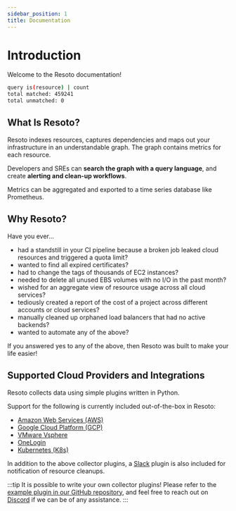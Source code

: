 ```yaml
---
sidebar_position: 1
title: Documentation
---
```


# Introduction

Welcome to the Resoto documentation!

```bash title="Hello World in Resoto 👋🌎"
query is(resource) | count
total matched: 459241
total unmatched: 0
```

## What Is Resoto?

Resoto indexes resources, captures dependencies and maps out your infrastructure in an understandable graph. The graph contains metrics for each resource.

Developers and SREs can **search the graph with a query language**, and create **alerting and clean-up workflows**.

Metrics can be aggregated and exported to a time series database like Prometheus.

## Why Resoto?

Have you ever...

- had a standstill in your CI pipeline because a broken job leaked cloud resources and triggered a quota limit?
- wanted to find all expired certificates?
- had to change the tags of thousands of EC2 instances?
- needed to delete all unused EBS volumes with no I/O in the past month?
- wished for an aggregate view of resource usage across all cloud services?
- tediously created a report of the cost of a project across different accounts or cloud services?
- manually cleaned up orphaned load balancers that had no active backends?
- wanted to automate any of the above?

If you answered yes to any of the above, then Resoto was built to make your life easier!

## Supported Cloud Providers and Integrations

Resoto collects data using simple plugins written in Python.

Support for the following is currently included out-of-the-box in Resoto:

- [Amazon Web Services (AWS)](https://aws.amazon.com)
- [Google Cloud Platform (GCP)](https://console.cloud.google.com)
- [VMware Vsphere](https://www.vmware.com/products/vsphere.html)
- [OneLogin](http://www.onelogin.com)
- [Kubernetes (K8s)](https://kubernetes.io)

In addition to the above collector plugins, a [Slack](https://slack.com) plugin is also included for notification of resource cleanups.

:::tip
It is possible to write your own collector plugins! Please refer to the [example plugin in our GitHub repository](https://github.com/someengineering/cloudkeeper/tree/main/plugins/example_collector), and feel free to reach out on [Discord](https://discord.gg/someengineering) if we can be of any assistance.
:::
